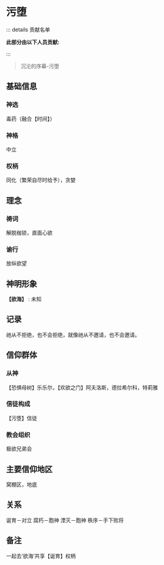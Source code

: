 # 污堕
::: details 贡献名单

**此部分由以下人员贡献:**
<MemberBlock :members="teamMembers" />

<script setup>


const teamMembers = [
    {
    avatar: 'https://q1.qlogo.cn/g?b=qq&nk=1261815798&s=640',
    text: '几个孤独',
  },
    {
    avatar: 'https://q1.qlogo.cn/g?b=qq&nk=2132170581&s=640',
    text: '翎洛',
  },

];
</script>

:::

> 沉沦的序幕-污堕
## 基础信息
### 神选
毒药（融合【时间】）
### 神格
中立
### 权柄
同化（繁荣自尽时给予），贪婪
## 理念
### 祷词
解脱枷锁，直面心欲
### 谕行
放纵欲望
## 神明形象
**【欲海】** : 未知

## 记录
祂从不拒绝，也不会拒绝，就像祂从不邀请，也不会邀请。
## 信仰群体
### 从神
【恐惧母树】乐乐尔，【欢欲之门】阿夫洛斯，德拉希尔科，特莉雅

### 信徒构成
【污堕】信徒
### 教会组织
极欲兄弟会
## 主要信仰地区
窝棚区，地底
## 关系 
诞育－对立
腐朽－胞神
湮灭－胞神
秩序－手下败将
## 备注
一起去‘欲海’共享【诞育】权柄
